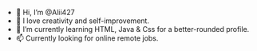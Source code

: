 - 👋 Hi, I’m @Alii427
- 👀 I love creativity and self-improvement.
- 🌱 I’m currently learning HTML, Java & Css for a better-rounded profile. 
- 📫 Currently looking for online remote jobs. 

<!---
Alii427/Alii427 is a ✨ special ✨ repository because its `README.md` (this file) appears on your GitHub profile.
You can click the Preview link to take a look at your changes.
--->
